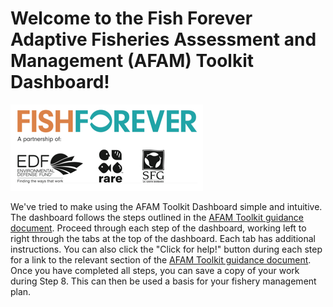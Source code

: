 # Welcome to the Fish Forever Adaptive Fisheries Assessment and Management (AFAM) Toolkit Dashboard!

![](FF_Logo.png)

We've tried to make using the AFAM Toolkit Dashboard simple and intuitive. The dashboard follows the steps outlined in the [AFAM Toolkit guidance document](_book/welcome.html). Proceed through each step of the dashboard, working left to right through the tabs at the top of the dashboard. Each tab has additional instructions. You can also click the "Click for help!" button during each step for a link to the relevant section of the [AFAM Toolkit guidance document](_book/welcome.html). Once you have completed all steps, you can save a copy of your work during Step 8. This can then be used a basis for your fishery management plan.